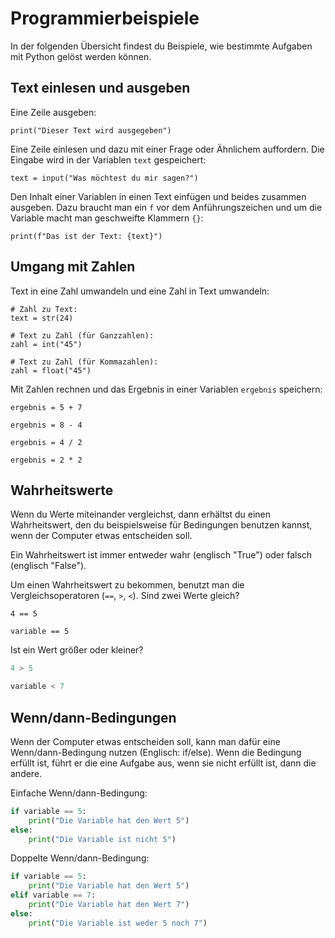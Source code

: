 # Programmierbeispiele

In der folgenden Übersicht findest du Beispiele, wie bestimmte Aufgaben mit Python gelöst werden können.

## Text einlesen und ausgeben

Eine Zeile ausgeben:
```
print("Dieser Text wird ausgegeben")
```

Eine Zeile einlesen und dazu mit einer Frage oder Ähnlichem auffordern. Die Eingabe wird in der Variablen `text` gespeichert:
```
text = input("Was möchtest du mir sagen?")
```

Den Inhalt einer Variablen in einen Text einfügen und beides zusammen ausgeben. Dazu braucht man ein `f` vor dem
Anführungszeichen und um die Variable macht man geschweifte Klammern `{}`:
```
print(f"Das ist der Text: {text}")
```

## Umgang mit Zahlen
Text in eine Zahl umwandeln und eine Zahl in Text umwandeln:
```
# Zahl zu Text:
text = str(24)

# Text zu Zahl (für Ganzzahlen):
zahl = int("45")

# Text zu Zahl (für Kommazahlen):
zahl = float("45")
```

Mit Zahlen rechnen und das Ergebnis in einer Variablen `ergebnis` speichern:
```
ergebnis = 5 + 7

ergebnis = 8 - 4

ergebnis = 4 / 2

ergebnis = 2 * 2
```

## Wahrheitswerte

Wenn du Werte miteinander vergleichst, dann erhältst du einen Wahrheitswert, den du beispielsweise für Bedingungen
benutzen kannst, wenn der Computer etwas entscheiden soll.

Ein Wahrheitswert ist immer entweder wahr (englisch "True") oder falsch (englisch "False").

Um einen Wahrheitswert zu bekommen, benutzt man die Vergleichsoperatoren (`==`, `>`, `<`).
Sind zwei Werte gleich?
```
4 == 5

variable == 5
```

Ist ein Wert größer oder kleiner?
```python
4 > 5

variable < 7
```

## Wenn/dann-Bedingungen

Wenn der Computer etwas entscheiden soll, kann man dafür eine Wenn/dann-Bedingung nutzen (Englisch: if/else).
Wenn die Bedingung erfüllt ist, führt er die eine Aufgabe aus, wenn sie nicht erfüllt ist, dann die andere.

Einfache Wenn/dann-Bedingung:
```python
if variable == 5:
    print("Die Variable hat den Wert 5")
else:
    print("Die Variable ist nicht 5")
```

Doppelte Wenn/dann-Bedingung:
```python
if variable == 5:
    print("Die Variable hat den Wert 5")
elif variable == 7:
    print("Die Variable hat den Wert 7")
else:
    print("Die Variable ist weder 5 noch 7")
```

